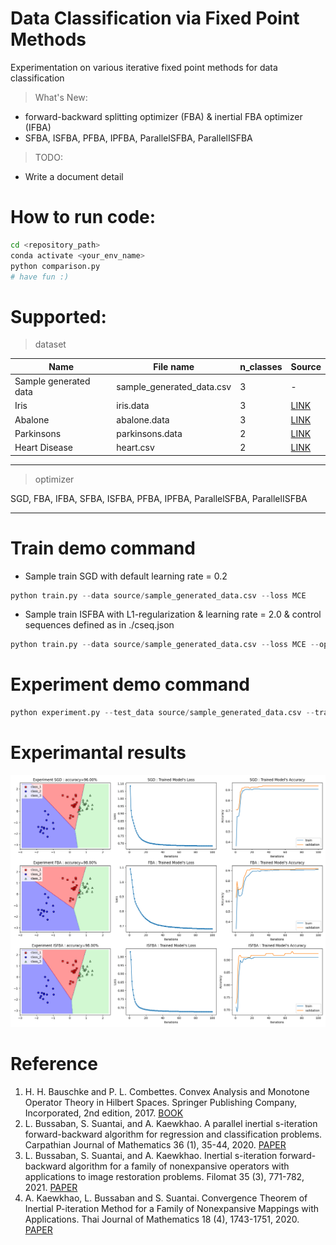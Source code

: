 # Data Classification via Fixed Point Methods
Experimentation on various iterative fixed point methods for data classification

> What's New:
- forward-backward splitting optimizer (FBA) & inertial FBA optimizer (IFBA)
- SFBA, ISFBA, PFBA, IPFBA, ParallelSFBA, ParallelISFBA

> TODO:
- Write a document detail

# How to run code:
```bash
cd <repository_path>
conda activate <your_env_name>
python comparison.py
# have fun :)
```
# Supported:
> dataset

|Name|File name|n_classes|Source|
|----|-----------|---------|------|
|Sample generated data|sample_generated_data.csv|3|-|
|Iris|iris.data|3|[LINK](https://archive.ics.uci.edu/ml/datasets/Iris)|
|Abalone|abalone.data|3|[LINK](https://archive.ics.uci.edu/ml/datasets/Abalone)|
|Parkinsons|parkinsons.data|2|[LINK](https://archive.ics.uci.edu/ml/datasets/Parkinsons)|
|Heart Disease|heart.csv|2|[LINK](https://www.kaggle.com/datasets/johnsmith88/heart-disease-dataset?select=heart.csv)|
***
> optimizer

SGD, FBA, IFBA, SFBA, ISFBA, PFBA, IPFBA, ParallelSFBA, ParallelISFBA
***

# Train demo command
* Sample train SGD with default learning rate = 0.2
```python
python train.py --data source/sample_generated_data.csv --loss MCE
```
* Sample train ISFBA with L1-regularization & learning rate = 2.0 & control sequences defined as in ./cseq.json
```python
python train.py --data source/sample_generated_data.csv --loss MCE --optimizer ISFBA -p l1 -lr 2. -csd ./cseq.json
```
# Experiment demo command
```python
python experiment.py --test_data source/sample_generated_data.csv --trained_model demomodel.pth --n_test .1
```
# Experimantal results
![This is an image](img/comparison_results.png)

# Reference
1. H. H. Bauschke and P. L. Combettes. Convex Analysis and Monotone Operator Theory in Hilbert Spaces. Springer Publishing Company, Incorporated, 2nd edition, 2017. [BOOK](https://link.springer.com/book/10.1007/978-1-4419-9467-7)
2. L. Bussaban, S. Suantai, and A. Kaewkhao. A parallel inertial s-iteration forward-backward algorithm for regression and classification problems. Carpathian Journal of Mathematics 36 (1), 35-44, 2020. [PAPER](https://www.carpathian.cunbm.utcluj.ro/article/a-parallel-inertial-s-iteration-forward-backward-algorithm-for-regression-and-classification-problems/)
3. L. Bussaban, S. Suantai, and A. Kaewkhao. Inertial s-iteration forward-backward algorithm for a family of nonexpansive operators with applications to image restoration problems. Filomat 35 (3), 771-782, 2021. [PAPER](http://www.doiserbia.nb.rs/img/doi/0354-5180/2021/0354-51802103771B.pdf)
4. A. Kaewkhao, L. Bussaban and S. Suantai. Convergence Theorem of Inertial P-iteration Method for a Family of Nonexpansive Mappings with Applications. Thai Journal of Mathematics 18 (4), 1743-1751, 2020. [PAPER](http://thaijmath.in.cmu.ac.th/index.php/thaijmath/article/viewFile/3856/354354774)